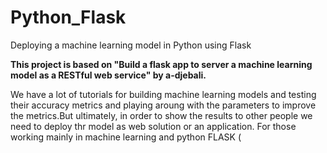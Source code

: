 # Python_Flask
Deploying  a machine learning model in Python using Flask

**This project is based on "Build a flask app to server a machine learning model as a RESTful web service" by a-djebali.**

We have a lot of tutorials for building machine learning models and testing their accuracy metrics and playing aroung with the parameters to improve the metrics.But ultimately, in order to show the results to other people we need to deploy thr model as web solution or an application.
For those working mainly in machine learning and python FLASK (
